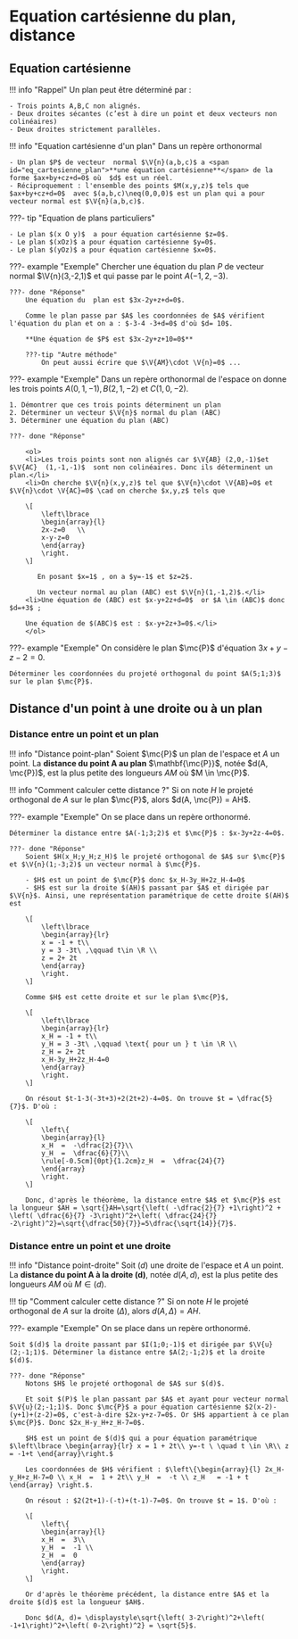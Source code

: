 # Equation cartésienne du plan, distance

## Equation cartésienne

!!! info "Rappel"
    Un plan peut être déterminé par : 

    - Trois points A,B,C non alignés.
    - Deux droites sécantes (c’est à dire un point et deux vecteurs non colinéaires)
    - Deux droites strictement parallèles.

!!! info "Equation cartésienne d'un plan"
    Dans un repère orthonormal
    
    - Un plan $P$ de vecteur  normal $\V{n}(a,b,c)$ a <span id="eq_cartesienne_plan">**une équation cartésienne**</span> de la forme $ax+by+cz+d=0$ où  $d$ est un réel. 
    - Réciproquement : l'ensemble des points $M(x,y,z)$ tels que $ax+by+cz+d=0$  avec $(a,b,c)\neq(0,0,0)$ est un plan qui a pour vecteur normal est $\V{n}(a,b,c)$.

???- tip "Equation de plans particuliers"

    - Le plan $(x O y)$  a pour équation cartésienne $z=0$.
    - Le plan $(xOz)$ a pour équation cartésienne $y=0$.
    - Le plan $(yOz)$ a pour équation cartésienne $x=0$.

???- example "Exemple"
    Chercher une équation du plan  $P$  de vecteur normal  $\V{n}(3,-2,1)$ et qui passe par le point $A(-1,2,-3)$.

    ???- done "Réponse"
        Une équation du  plan est $3x-2y+z+d=0$.
        
        Comme le plan passe par $A$ les coordonnées de $A$ vérifient l'équation du plan et on a : $-3-4 -3+d=0$ d'où $d= 10$. 
        
        **Une équation de $P$ est $3x-2y+z+10=0$**
 
        ???-tip "Autre méthode" 
            On peut aussi écrire que $\V{AM}\cdot \V{n}=0$ ...



???- example "Exemple"
    Dans un repère orthonormal de l'espace on donne les trois points  $A(0,1,-1) , B(2,1,-2)$ et $C(1,0,-2)$.

    1. Démontrer que ces trois points déterminent un plan 
    2. Déterminer un vecteur $\V{n}$ normal du plan (ABC)
    3. Déterminer une équation du plan (ABC)

    ???- done "Réponse"

        <ol>
        <li>Les trois points sont non alignés car $\V{AB} (2,0,-1)$et $\V{AC}  (1,-1,-1)$  sont non colinéaires. Donc ils déterminent un plan.</li>
        <li>On cherche $\V{n}(x,y,z)$ tel que $\V{n}\cdot \V{AB}=0$ et $\V{n}\cdot \V{AC}=0$ \cad on cherche $x,y,z$ tels que

        \[
            \left\lbrace
            \begin{array}{l}
            2x-z=0   \\
            x-y-z=0   
            \end{array}
            \right.
        \]

           En posant $x=1$ , on a $y=-1$ et $z=2$.

           Un vecteur normal au plan (ABC) est $\V{n}(1,-1,2)$.</li>
        <li>Une équation de (ABC) est $x-y+2z+d=0$  or $A \in (ABC)$ donc $d=+3$ ;
        
        Une équation de $(ABC)$ est : $x-y+2z+3=0$.</li>
        </ol>

???- example "Exemple"
    On considère le plan $\mc{P}$ d'équation $3x+y-z-2=0$.
    
    Déterminer les coordonnées du projeté orthogonal du point $A(5;1;3)$ sur le plan $\mc{P}$.

## Distance d'un point à une droite ou à un plan

### Distance entre un point et un plan

!!! info "Distance point-plan"
    Soient $\mc{P}$ un plan de l'espace et $A$ un point.
    La **distance du point A au plan** $\mathbf{\mc{P}}$, notée $d(A, \mc{P})$, est la plus petite des longueurs $AM$ où $M \in \mc{P}$.

!!! info "Comment calculer cette distance ?"
    Si on note $H$ le projeté orthogonal de $A$ sur le plan $\mc{P}$, alors $d(A, \mc{P}) = AH$.

???- example "Exemple"
    On se place dans un repère orthonormé.

    Déterminer la distance entre $A(-1;3;2)$ et $\mc{P}$ : $x-3y+2z-4=0$.

    ???- done "Réponse"
        Soient $H(x_H;y_H;z_H)$ le projeté orthogonal de $A$ sur $\mc{P}$ et $\V{n}(1;-3;2)$ un vecteur normal à $\mc{P}$.

        - $H$ est un point de $\mc{P}$ donc $x_H-3y_H+2z_H-4=0$
        - $H$ est sur la droite $(AH)$ passant par $A$ et dirigée par $\V{n}$. Ainsi, une représentation paramétrique de cette droite $(AH)$ est 

        \[
            \left\lbrace
            \begin{array}{lr}
            x = -1 + t\\
            y = 3 -3t\ ,\qquad t\in \R \\
            z = 2+ 2t
            \end{array}
            \right.
        \]

        Comme $H$ est cette droite et sur le plan $\mc{P}$,

        \[
            \left\lbrace
            \begin{array}{lr}
            x_H = -1 + t\\
            y_H = 3 -3t\ ,\qquad \text{ pour un } t \in \R \\
            z_H = 2+ 2t
            x_H-3y_H+2z_H-4=0
            \end{array}
            \right.
        \]

        On résout $t-1-3(-3t+3)+2(2t+2)-4=0$. On trouve $t = \dfrac{5}{7}$. D'où :

        \[
            \left\{
            \begin{array}{l}
            x_H  =  -\dfrac{2}{7}\\
            y_H  =  \dfrac{6}{7}\\
            \rule[-0.5cm]{0pt}{1.2cm}z_H  =  \dfrac{24}{7}
            \end{array}
            \right.
        \]

        Donc, d'après le théorème, la distance entre $A$ et $\mc{P}$ est la longueur $AH = \sqrt{}AH=\sqrt{\left( -\dfrac{2}{7} +1\right)^2 + \left( \dfrac{6}{7} -3\right)^2+\left( \dfrac{24}{7} -2\right)^2}=\sqrt{\dfrac{50}{7}}=5\dfrac{\sqrt{14}}{7}$.

### Distance entre un point et une droite

!!! info "Distance point-droite"
    Soit $(d)$ une droite de l'espace et $A$ un point. La **distance du point $\mathbf{A}$ à la droite $\mathbf{(d)}$**, notée $d(A, d)$, est la plus petite des longueurs $AM$ où $M \in (d)$.

!!! tip "Comment calculer cette distance ?"
    Si on note $H$ le projeté orthogonal de $A$ sur la droite $(\Delta)$, alors $d(A, \Delta)=AH$.

???- example "Exemple"
    On se place dans un repère orthonormé.
    
    Soit $(d)$ la droite passant par $I(1;0;-1)$ et dirigée par $\V{u}(2;-1;1)$. Déterminer la distance entre $A(2;-1;2)$ et la droite $(d)$.

    ???- done "Réponse"
        Notons $H$ le projeté orthogonal de $A$ sur $(d)$.
        
        Et soit $(P)$ le plan passant par $A$ et ayant pour vecteur normal $\V{u}(2;-1;1)$. Donc $\mc{P}$ a pour équation cartésienne $2(x-2)-(y+1)+(z-2)=0$, c'est-à-dire $2x-y+z-7=0$. Or $H$ appartient à ce plan $\mc{P}$. Donc $2x_H-y_H+z_H-7=0$.

        $H$ est un point de $(d)$ qui a pour équation paramétrique $\left\lbrace \begin{array}{lr} x = 1 + 2t\\ y=-t \ \quad t \in \R\\ z = -1+t \end{array}\right.$

        Les coordonnées de $H$ vérifient : $\left\{\begin{array}{l} 2x_H-y_H+z_H-7=0 \\ x_H  =  1 + 2t\\ y_H  =  -t \\ z_H   = -1 + t \end{array} \right.$.

        On résout : $2(2t+1)-(-t)+(t-1)-7=0$. On trouve $t = 1$. D'où :

        \[
            \left\{
            \begin{array}{l}
            x_H  =  3\\
            y_H  =  -1 \\
            z_H  =  0
            \end{array}
            \right.
        \]

        Or d'après le théorème précédent, la distance entre $A$ et la droite $(d)$ est la longueur $AH$.

        Donc $d(A, d)= \displaystyle\sqrt{\left( 3-2\right)^2+\left( -1+1\right)^2+\left( 0-2\right)^2} = \sqrt{5}$.


